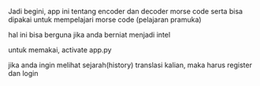 Jadi begini, app ini tentang encoder dan decoder morse code serta bisa dipakai untuk mempelajari morse code (pelajaran pramuka)

hal ini bisa berguna jika anda berniat menjadi intel

untuk memakai, activate app.py

jika anda ingin melihat sejarah(history) translasi kalian, maka harus register dan login
